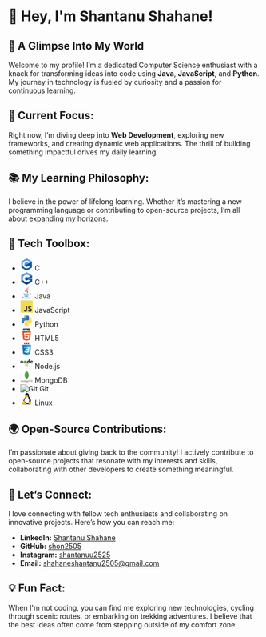 
<h1>🚀 Hey, I'm Shantanu Shahane!</h1>

<div class="animation-container">
    <h2>🌌 A Glimpse Into My World</h2>
</div>
<p>Welcome to my profile! I’m a dedicated Computer Science enthusiast with a knack for transforming ideas into code using <strong>Java</strong>, <strong>JavaScript</strong>, and <strong>Python</strong>. My journey in technology is fueled by curiosity and a passion for continuous learning.</p>

<h2>🌱 Current Focus:</h2>
<p>Right now, I’m diving deep into <strong>Web Development</strong>, exploring new frameworks, and creating dynamic web applications. The thrill of building something impactful drives my daily learning.</p>

<h2>📚 My Learning Philosophy:</h2>
<p>I believe in the power of lifelong learning. Whether it’s mastering a new programming language or contributing to open-source projects, I’m all about expanding my horizons.</p>

<h2>🔧 Tech Toolbox:</h2>
<ul>
    <li><img src="https://raw.githubusercontent.com/devicons/devicon/master/icons/c/c-original.svg" alt="C" width="25" height="25"/> C</li>
    <li><img src="https://raw.githubusercontent.com/devicons/devicon/master/icons/cplusplus/cplusplus-original.svg" alt="C++" width="25" height="25"/> C++</li>
    <li><img src="https://raw.githubusercontent.com/devicons/devicon/master/icons/java/java-original.svg" alt="Java" width="25" height="25"/> Java</li>
    <li><img src="https://raw.githubusercontent.com/devicons/devicon/master/icons/javascript/javascript-original.svg" alt="JavaScript" width="25" height="25"/> JavaScript</li>
    <li><img src="https://raw.githubusercontent.com/devicons/devicon/master/icons/python/python-original.svg" alt="Python" width="25" height="25"/> Python</li>
    <li><img src="https://raw.githubusercontent.com/devicons/devicon/master/icons/html5/html5-original-wordmark.svg" alt="HTML5" width="25" height="25"/> HTML5</li>
    <li><img src="https://raw.githubusercontent.com/devicons/devicon/master/icons/css3/css3-original-wordmark.svg" alt="CSS3" width="25" height="25"/> CSS3</li>
    <li><img src="https://raw.githubusercontent.com/devicons/devicon/master/icons/nodejs/nodejs-original-wordmark.svg" alt="Node.js" width="25" height="25"/> Node.js</li>
    <li><img src="https://raw.githubusercontent.com/devicons/devicon/master/icons/mongodb/mongodb-original-wordmark.svg" alt="MongoDB" width="25" height="25"/> MongoDB</li>
    <li><img src="https://www.vectorlogo.zone/logos/git-scm/git-scm-icon.svg" alt="Git" width="25" height="25"/> Git</li>
    <li><img src="https://raw.githubusercontent.com/devicons/devicon/master/icons/linux/linux-original.svg" alt="Linux" width="25" height="25"/> Linux</li>
</ul>

<h2>🌍 Open-Source Contributions:</h2>
<p>I’m passionate about giving back to the community! I actively contribute to open-source projects that resonate with my interests and skills, collaborating with other developers to create something meaningful.</p>

<h2>💬 Let’s Connect:</h2>
<p>I love connecting with fellow tech enthusiasts and collaborating on innovative projects. Here’s how you can reach me:</p>
<ul>
    <li><strong>LinkedIn:</strong> <a href="https://www.linkedin.com/in/shantanu-shahane-4954251b8/">Shantanu Shahane</a></li>
    <li><strong>GitHub:</strong> <a href="https://github.com/shon2505">shon2505</a></li>
    <li><strong>Instagram:</strong> <a href="https://www.instagram.com/shantanuu2525?igsh=MWRzZzRpd2NtNzNsaQ==">shantanuu2525</a></li>
    <li><strong>Email:</strong> <a href="mailto:shahaneshantanu2505@gmail.com">shahaneshantanu2505@gmail.com</a></li>
<!--     <li><strong>Twitter:</strong> <a href="https://twitter.com/AjinkyaDhotre3">AjinkyaD3</a></li> -->
</ul>

<h2>💡 Fun Fact:</h2>
<p>When I'm not coding, you can find me exploring new technologies, cycling through scenic routes, or embarking on trekking adventures. I believe that the best ideas often come from stepping outside of my comfort zone.</p>

</body>
</html>
